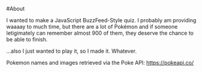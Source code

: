 #About

I wanted to make a JavaScript BuzzFeed-Style quiz. I probably am providing waaaay to much time, but there are a lot of Pokémon and if someone letigimately can remember almost 900 of them, they deserve the chance to be able to finish.

...also I just wanted to play it, so I made it. Whatever.

Pokemon names and images retrieved via the Poke API: https://pokeapi.co/